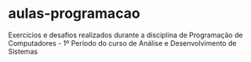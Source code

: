 # aulas-programacao
 Exercícios e desafios realizados durante a disciplina de Programação de Computadores - 1º Período do curso de Análise e Desenvolvimento de Sistemas

